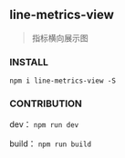 ## line-metrics-view

> 指标横向展示图

### INSTALL

`npm i line-metrics-view -S`

### CONTRIBUTION

dev：  `npm run dev`

build：  `npm run build`
